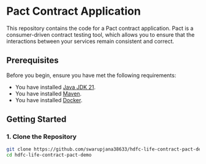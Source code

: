 # Pact Contract Application

This repository contains the code for a Pact contract application. Pact is a consumer-driven contract testing tool, which allows you to ensure that the interactions between your services remain consistent and correct.

## Prerequisites

Before you begin, ensure you have met the following requirements:
- You have installed [Java JDK 21](https://www.oracle.com/java/technologies/javase-downloads.html).
- You have installed [Maven](https://maven.apache.org/install.html).
- You have installed [Docker](https://docs.docker.com/get-docker/).

## Getting Started

### 1. Clone the Repository

```bash
git clone https://github.com/swarupjana38633/hdfc-life-contract-pact-demo.git
cd hdfc-life-contract-pact-demo


